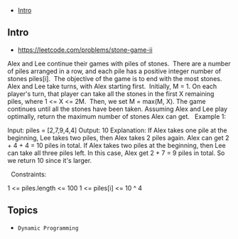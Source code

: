 - [Intro](#intro)

## Intro

- https://leetcode.com/problems/stone-game-ii

Alex and Lee continue their games with piles of stones.  There are a number of piles arranged in a row, and each pile has a positive integer number of stones piles[i].  The objective of the game is to end with the most stones. 
Alex and Lee take turns, with Alex starting first.  Initially, M = 1.
On each player's turn, that player can take all the stones in the first X remaining piles, where 1 <= X <= 2M.  Then, we set M = max(M, X).
The game continues until all the stones have been taken.
Assuming Alex and Lee play optimally, return the maximum number of stones Alex can get.
 
Example 1:

Input: piles = [2,7,9,4,4]
Output: 10
Explanation:  If Alex takes one pile at the beginning, Lee takes two piles, then Alex takes 2 piles again. Alex can get 2 + 4 + 4 = 10 piles in total. If Alex takes two piles at the beginning, then Lee can take all three piles left. In this case, Alex get 2 + 7 = 9 piles in total. So we return 10 since it's larger. 

 
Constraints:

1 <= piles.length <= 100
1 <= piles[i] <= 10 ^ 4


## Topics

- `Dynamic Programming`


